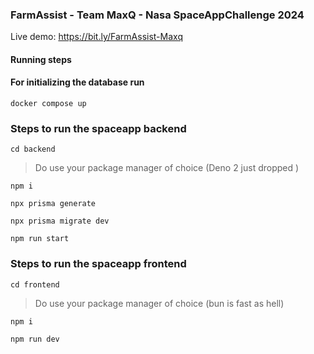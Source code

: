 ### FarmAssist - Team MaxQ - Nasa SpaceAppChallenge 2024

Live demo: https://bit.ly/FarmAssist-Maxq

#### Running steps

#### For initializing the database run

```
docker compose up
```

### Steps to run the spaceapp backend

```
cd backend
```

> Do use your package manager of choice (Deno 2 just dropped )

```
npm i
```

```
npx prisma generate
```

```
npx prisma migrate dev
```

```
npm run start
```

### Steps to run the spaceapp frontend

```
cd frontend
```

> Do use your package manager of choice (bun is fast as hell)

```
npm i
```

```
npm run dev
```
